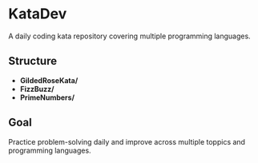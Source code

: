 # KataDev

A daily coding kata repository covering multiple programming languages.

## Structure

- **GildedRoseKata/**
- **FizzBuzz/**
- **PrimeNumbers/**

## Goal

Practice problem-solving daily and improve across multiple toppics and programming languages.
